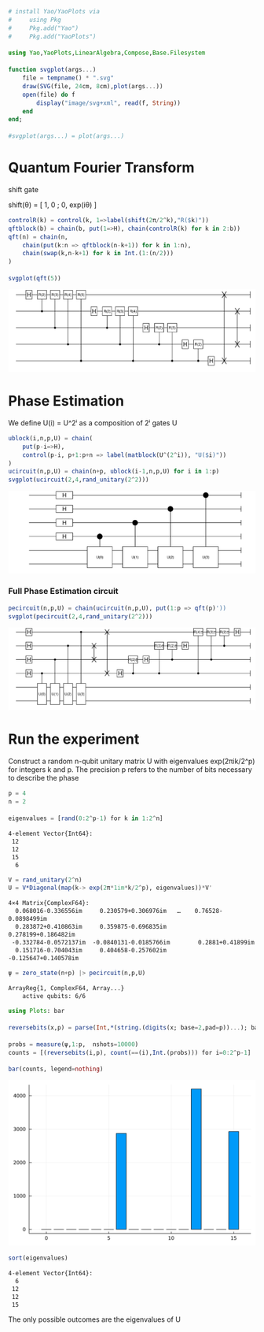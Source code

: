 ```julia
# install Yao/YaoPlots via 
#     using Pkg
#     Pkg.add("Yao")
#     Pkg.add("YaoPlots")

using Yao,YaoPlots,LinearAlgebra,Compose,Base.Filesystem

function svgplot(args...)
    file = tempname() * ".svg"
    draw(SVG(file, 24cm, 8cm),plot(args...))
    open(file) do f
        display("image/svg+xml", read(f, String))
    end
end;

#svgplot(args...) = plot(args...)
```

# Quantum Fourier Transform 

shift gate 

shift(θ) = [ 
    1, 0 ;
    0, exp(iθ) 
]             


```julia
controlR(k) = control(k, 1=>label(shift(2π/2^k),"R($k)"))
qftblock(b) = chain(b, put(1=>H), chain(controlR(k) for k in 2:b))
qft(n) = chain(n, 
    chain(put(k:n => qftblock(n-k+1)) for k in 1:n),
    chain(swap(k,n-k+1) for k in Int.(1:(n/2)))
)

svgplot(qft(5))
```


![svg](output_3_0.svg)


# Phase Estimation

We define U(i) = U^2ⁱ as a composition of 2ⁱ gates U


```julia
ublock(i,n,p,U) = chain(
    put(p-i=>H),
    control(p-i, p+1:p+n => label(matblock(U^(2^i)), "U($i)"))
)
ucircuit(n,p,U) = chain(n+p, ublock(i-1,n,p,U) for i in 1:p)
svgplot(ucircuit(2,4,rand_unitary(2^2)))
```


![svg](output_6_0.svg)


### Full Phase Estimation circuit


```julia
pecircuit(n,p,U) = chain(ucircuit(n,p,U), put(1:p => qft(p)'))
svgplot(pecircuit(2,4,rand_unitary(2^2)))
```


![svg](output_8_0.svg)


# Run the experiment

Construct a random n-qubit unitary matrix U with eigenvalues exp(2πik/2^p) for integers k and p. The precision p refers to the number of bits necessary to describe the phase


```julia
p = 4
n = 2

eigenvalues = [rand(0:2^p-1) for k in 1:2^n]
```




    4-element Vector{Int64}:
     12
     12
     15
      6




```julia
V = rand_unitary(2^n)
U = V*Diagonal(map(k-> exp(2π*1im*k/2^p), eigenvalues))*V'
```




    4×4 Matrix{ComplexF64}:
      0.068016-0.336556im     0.230579+0.306976im   …    0.76528-0.0898499im
      0.283872+0.410863im     0.359875-0.696835im       0.278199+0.186482im
     -0.332784-0.0572137im  -0.0840131-0.0185766im        0.2881+0.41899im
      0.151716-0.704043im     0.404658-0.257602im      -0.125647+0.140578im




```julia
ψ = zero_state(n+p) |> pecircuit(n,p,U)
```




    ArrayReg{1, ComplexF64, Array...}
        active qubits: 6/6




```julia
using Plots: bar

reversebits(x,p) = parse(Int,*(string.(digits(x; base=2,pad=p))...); base=2)

probs = measure(ψ,1:p,  nshots=10000)
counts = [(reversebits(i,p), count(==(i),Int.(probs))) for i=0:2^p-1]

bar(counts, legend=nothing)
```




![svg](output_14_0.svg)




```julia
sort(eigenvalues)
```




    4-element Vector{Int64}:
      6
     12
     12
     15



The only possible outcomes are the eigenvalues of U


```julia

```
